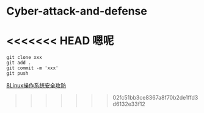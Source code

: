 # Cyber-attack-and-defense

<<<<<<< HEAD
嗯呢
=======
```
git clone xxx
git add .
git commit -m 'xxx'
git push
```
[8Linux操作系统安全攻防](https://github.com/Sycon-creat/Cyber-attack-and-defense/blob/master/8linux%E6%93%8D%E4%BD%9C%E7%B3%BB%E7%BB%9F%E5%AE%89%E5%85%A8%E6%94%BB%E9%98%B2/20199320%202019-2020-2%20%E3%80%8A%E7%BD%91%E7%BB%9C%E6%94%BB%E9%98%B2%E5%AE%9E%E8%B7%B5%E3%80%8B%E7%AC%AC8%E5%91%A8%E4%BD%9C%E4%B8%9A.md)
>>>>>>> 02fc51bb3ce8367a8f70b2de1ffd3d6132e33f12
